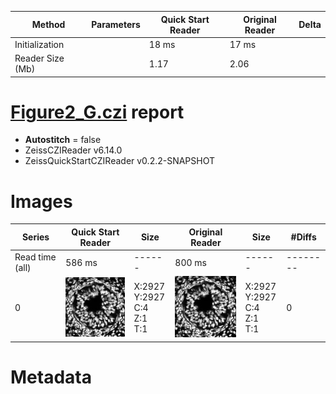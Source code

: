 |  Method            | Parameters       | Quick Start Reader | Original Reader | Delta  |
| -------------------|------------------|--------------------|-----------------|------- |
| Initialization     |                  |18 ms|17 ms|        |
| Reader Size (Mb)     |                  |1.17|2.06|        |
# [Figure2_G.czi](https://zenodo.org/record/6385351/files/Figure2_G.czi) report
 - **Autostitch** = false
 - ZeissCZIReader v6.14.0
 - ZeissQuickStartCZIReader v0.2.2-SNAPSHOT

# Images 

| Series            | Quick Start Reader | Size | Original Reader | Size | #Diffs |
|-------------------|--------------------|------|-----------------|------|--------|
| Read time (all)   |586 ms|------|800 ms|------|--------|
|0|![Figure2_G.quick_true.flat_true.stitch_false.series_0.jpg](Figure2_G/Figure2_G.quick_true.flat_true.stitch_false.series_0.jpg)|X:2927<br>Y:2927<br>C:4<br>Z:1<br>T:1|![Figure2_G.quick_false.flat_true.stitch_false.series_0.jpg](Figure2_G/Figure2_G.quick_false.flat_true.stitch_false.series_0.jpg)|X:2927<br>Y:2927<br>C:4<br>Z:1<br>T:1|0|

# Metadata

